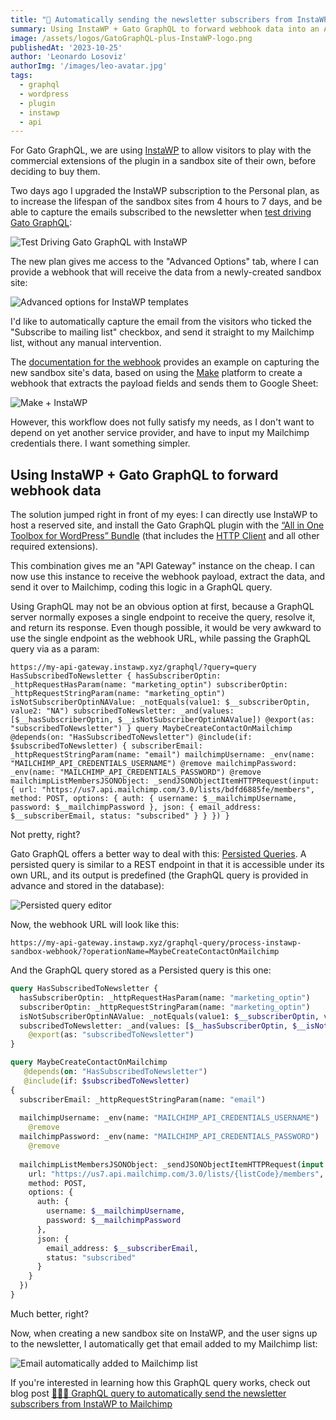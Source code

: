 ```yaml
---
title: "🚀 Automatically sending the newsletter subscribers from InstaWP to Mailchimp"
summary: Using InstaWP + Gato GraphQL to forward webhook data into an API
image: /assets/logos/GatoGraphQL-plus-InstaWP-logo.png
publishedAt: '2023-10-25'
author: 'Leonardo Losoviz'
authorImg: '/images/leo-avatar.jpg'
tags:
  - graphql
  - wordpress
  - plugin
  - instawp
  - api
---
```


For Gato GraphQL, we are using [InstaWP](https://instawp.com) to allow visitors to play with the commercial extensions of the plugin in a sandbox site of their own, before deciding to buy them.

Two days ago I upgraded the InstaWP subscription to the Personal plan, as to increase the lifespan of the sandbox sites from 4 hours to 7 days, and be able to capture the emails subscribed to the newsletter when [test driving Gato GraphQL](https://app.instawp.io/launch?t=gatographql-demo&d=v2):

<div class="img-width-610" markdown=1>

![Test Driving Gato GraphQL with InstaWP](/images/instawp-test-drive-gatographql.png "Test Driving Gato GraphQL with InstaWP")

</div>

The new plan gives me access to the "Advanced Options" tab, where I can provide a webhook that will receive the data from a newly-created sandbox site:

<div class="img-width-1024" markdown=1>

![Advanced options for InstaWP templates](/images/instawp-template-advanced-options.png "Advanced options for InstaWP templates")

</div>

I'd like to automatically capture the email from the visitors who ticked the "Subscribe to mailing list" checkbox, and send it straight to my Mailchimp list, without any manual intervention.

The [documentation for the webhook](https://docs.instawp.com/en/article/webhooks-1m7qpja/) provides an example on capturing the new sandbox site's data, based on using the [Make](https://www.make.com) platform to create a webhook that extracts the payload fields and sends them to Google Sheet:

![Make + InstaWP](/images/instawp-make.jpeg "Make + InstaWP")

However, this workflow does not fully satisfy my needs, as I don't want to depend on yet another service provider, and have to input my Mailchimp credentials there. I want something simpler.

## Using InstaWP + Gato GraphQL to forward webhook data

The solution jumped right in front of my eyes: I can directly use InstaWP to host a reserved site, and install the Gato GraphQL plugin with the [“All in One Toolbox for WordPress” Bundle](/bundles/all-in-one-toolbox-for-wordpress/) (that includes the [HTTP Client](/extensions/http-client/) and all other required extensions).

This combination gives me an "API Gateway" instance on the cheap. I can now use this instance to receive the webhook payload, extract the data, and send it over to Mailchimp, coding this logic in a GraphQL query.

Using GraphQL may not be an obvious option at first, because a GraphQL server normally exposes a single endpoint to receive the query, resolve it, and return its response. Even though possible, it would be very awkward to use the single endpoint as the webhook URL, while passing the GraphQL query via as a param:

```apacheconf
https://my-api-gateway.instawp.xyz/graphql/?query=query HasSubscribedToNewsletter { hasSubscriberOptin: _httpRequestHasParam(name: "marketing_optin") subscriberOptin: _httpRequestStringParam(name: "marketing_optin") isNotSubscriberOptinNAValue: _notEquals(value1: $__subscriberOptin, value2: "NA") subscribedToNewsletter: _and(values: [$__hasSubscriberOptin, $__isNotSubscriberOptinNAValue]) @export(as: "subscribedToNewsletter") } query MaybeCreateContactOnMailchimp @depends(on: "HasSubscribedToNewsletter") @include(if: $subscribedToNewsletter) { subscriberEmail: _httpRequestStringParam(name: "email") mailchimpUsername: _env(name: "MAILCHIMP_API_CREDENTIALS_USERNAME") @remove mailchimpPassword: _env(name: "MAILCHIMP_API_CREDENTIALS_PASSWORD") @remove mailchimpListMembersJSONObject: _sendJSONObjectItemHTTPRequest(input: { url: "https://us7.api.mailchimp.com/3.0/lists/bdfd6885fe/members", method: POST, options: { auth: { username: $__mailchimpUsername, password: $__mailchimpPassword }, json: { email_address: $__subscriberEmail, status: "subscribed" } } }) }
```

Not pretty, right?

Gato GraphQL offers a better way to deal with this: [Persisted Queries](/guides/special-features/persisted-queries/). A persisted query is similar to a REST endpoint in that it is accessible under its own URL, and its output is predefined (the GraphQL query is provided in advance and stored in the database):

![Persisted query editor](/assets/guides/upstream/persisted-query.png "Persisted query editor")

Now, the webhook URL will look like this:

```apacheconf
https://my-api-gateway.instawp.xyz/graphql-query/process-instawp-sandbox-webhook/?operationName=MaybeCreateContactOnMailchimp
```

And the GraphQL query stored as a Persisted query is this one:

```graphql
query HasSubscribedToNewsletter {
  hasSubscriberOptin: _httpRequestHasParam(name: "marketing_optin")
  subscriberOptin: _httpRequestStringParam(name: "marketing_optin")
  isNotSubscriberOptinNAValue: _notEquals(value1: $__subscriberOptin, value2: "NA")
  subscribedToNewsletter: _and(values: [$__hasSubscriberOptin, $__isNotSubscriberOptinNAValue])
    @export(as: "subscribedToNewsletter")
}

query MaybeCreateContactOnMailchimp
   @depends(on: "HasSubscribedToNewsletter")
   @include(if: $subscribedToNewsletter)
{
  subscriberEmail: _httpRequestStringParam(name: "email")
  
  mailchimpUsername: _env(name: "MAILCHIMP_API_CREDENTIALS_USERNAME")
    @remove
  mailchimpPassword: _env(name: "MAILCHIMP_API_CREDENTIALS_PASSWORD")
    @remove
  
  mailchimpListMembersJSONObject: _sendJSONObjectItemHTTPRequest(input: {
    url: "https://us7.api.mailchimp.com/3.0/lists/{listCode}/members",
    method: POST,
    options: {
      auth: {
        username: $__mailchimpUsername,
        password: $__mailchimpPassword
      },
      json: {
        email_address: $__subscriberEmail,
        status: "subscribed"
      }
    }
  })
}
```

Much better, right?

Now, when creating a new sandbox site on InstaWP, and the user signs up to the newsletter, I automatically get that email added to my Mailchimp list:

<div class="img-width-1024" markdown=1>

![Email automatically added to Mailchimp list](/images/instawp-mailchimp.png "Email automatically added to Mailchimp list")

</div>

If you're interested in learning how this GraphQL query works, check out blog post [👨🏻‍🏫 GraphQL query to automatically send the newsletter subscribers from InstaWP to Mailchimp](/blog/instawp-gatographql-query/)
